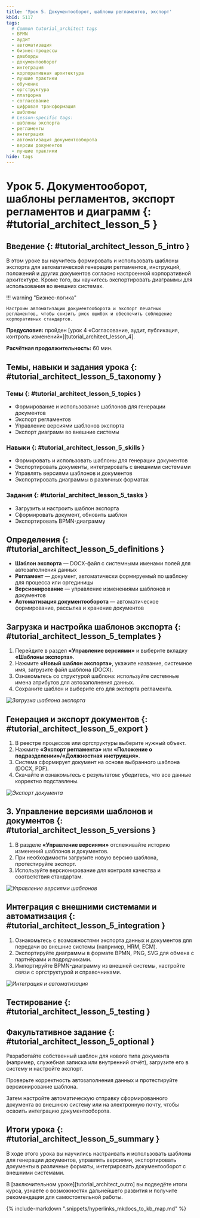 ```yaml
---
title: 'Урок 5. Документооборот, шаблоны регламентов, экспорт'
kbId: 5117
tags:
  # Common tutorial_architect tags
  - BPMN
  - аудит
  - автоматизация
  - бизнес-процессы
  - дашборды
  - документооборот
  - интеграция
  - корпоративная архитектура
  - лучшие практики
  - обучение
  - оргструктура
  - платформа
  - согласование
  - цифровая трансформация
  - шаблоны
  # Lesson-specific tags:
  - шаблоны экспорта
  - регламенты
  - интеграция
  - автоматизация документооборота
  - версии документов
  - лучшие практики
hide: tags
---
```


# Урок 5. Документооборот, шаблоны регламентов, экспорт регламентов и диаграмм {: #tutorial_architect_lesson_5 }

## Введение {: #tutorial_architect_lesson_5_intro }

В этом уроке вы научитесь формировать и использовать шаблоны экспорта для автоматической генерации регламентов, инструкций, положений и других документов согласно настроенной корпоративной архитектуре. Кроме того, вы научитесь экспортировать диаграммы для использования во внешних системах.

!!! warning "Бизнес-логика"

    Настроим автоматизацию документооборота и экспорт печатных регламентов, чтобы снизить риск ошибок и обеспечить соблюдение корпоративных стандартов.

**Предусловия:** пройден [урок 4 «Согласование, аудит, публикация, контроль изменений»][tutorial_architect_lesson_4].

**Расчётная продолжительность:** 60 мин.

## Темы, навыки и задания урока {: #tutorial_architect_lesson_5_taxonomy }

### Темы {: #tutorial_architect_lesson_5_topics }

- Формирование и использование шаблонов для генерации документов
- Экспорт регламентов
- Управление версиями шаблонов экспорта
- Экспорт диаграмм во внешние системы

### Навыки {: #tutorial_architect_lesson_5_skills }

- Формировать и использовать шаблоны для генерации документов
- Экспортировать документы, интегрировать с внешними системами
- Управлять версиями шаблонов и документов
- Экспортировать диаграммы в различных форматах

### Задания {: #tutorial_architect_lesson_5_tasks }

- Загрузить и настроить шаблон экспорта
- Сформировать документ, обновить шаблон
- Экспортировать BPMN-диаграмму

## Определения {: #tutorial_architect_lesson_5_definitions }

- **Шаблон экспорта** — DOCX-файл с системными именами полей для автозаполнения данных
- **Регламент** — документ, автоматически формируемый по шаблону для процесса или оргединицы
- **Версионирование** — управление изменениями шаблонов и документов
- **Автоматизация документооборота** — автоматическое формирование, рассылка и хранение документов

## Загрузка и настройка шаблонов экспорта {: #tutorial_architect_lesson_5_templates }

1. Перейдите в раздел **«Управление версиями»** и выберите вкладку **«Шаблоны экспорта»**.
2. Нажмите **«Новый шаблон экспорта»**, укажите название, системное имя, загрузите файл шаблона (DOCX).
3. Ознакомьтесь со структурой шаблона: используйте системные имена атрибутов для автозаполнения данных.
4. Сохраните шаблон и выберите его для экспорта регламента.

_![Загрузка шаблона экспорта](img/lesson_5_upload_template.png)_

## Генерация и экспорт документов {: #tutorial_architect_lesson_5_export }

1. В реестре процессов или оргструктуры выберите нужный объект.
2. Нажмите **«Экспорт регламента»** или **«Положение о подразделении»/«Должностная инструкция»**.
3. Система сформирует документ на основе выбранного шаблона (DOCX, PDF).
4. Скачайте и ознакомьтесь с результатом: убедитесь, что все данные корректно подставлены.

_![Экспорт документа](img/lesson_5_export_doc.png)_

## 3. Управление версиями шаблонов и документов {: #tutorial_architect_lesson_5_versions }

1. В разделе **«Управление версиями»** отслеживайте историю изменений шаблонов и документов.
2. При необходимости загрузите новую версию шаблона, протестируйте экспорт.
3. Используйте версионирование для контроля качества и соответствия стандартам.

_![Управление версиями шаблонов](img/lesson_5_template_versions.png)_

## Интеграция с внешними системами и автоматизация {: #tutorial_architect_lesson_5_integration }

1. Ознакомьтесь с возможностями экспорта данных и документов для передачи во внешние системы (например, HRM, ECM).
2. Экспортируйте диаграммы в формате BPMN, PNG, SVG для обмена с партнёрами и подрядчиками.
3. Импортируйте BPMN-диаграмму из внешней системы, настройте связи с оргструктурой и справочниками.

_![Интеграция и автоматизация](img/lesson_5_integration.png)_

## Тестирование {: #tutorial_architect_lesson_5_testing }

<!-- заполнить раздел пошаговыми инструкциями -->

## Факультативное задание {: #tutorial_architect_lesson_5_optional }

Разработайте собственный шаблон для нового типа документа (например, служебная записка или внутренний отчёт), загрузите его в систему и настройте экспорт.

Проверьте корректность автозаполнения данных и протестируйте версионирование шаблона.

Затем настройте автоматическую отправку сформированного документа во внешнюю систему или на электронную почту, чтобы освоить интеграцию документооборота.

## Итоги урока {: #tutorial_architect_lesson_5_summary }

В ходе этого урока вы научились настраивать и использовать шаблоны для генерации документов, управлять версиями, экспортировать документы в различные форматы, интегрировать документооборот с внешними системами.

В [заключительном уроке][tutorial_architect_outro] вы подведёте итоги курса, узнаете о возможностях дальнейшего развития и получите рекомендации для самостоятельной работы.

{% include-markdown ".snippets/hyperlinks_mkdocs_to_kb_map.md" %}
